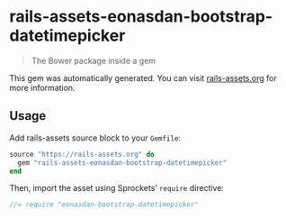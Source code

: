 # rails-assets-eonasdan-bootstrap-datetimepicker

> The Bower package inside a gem

This gem was automatically generated. You can visit [rails-assets.org](https://rails-assets.org) for more information.

## Usage

Add rails-assets source block to your `Gemfile`:

```ruby
source "https://rails-assets.org" do
  gem "rails-assets-eonasdan-bootstrap-datetimepicker"
end

```

Then, import the asset using Sprockets’ `require` directive:

```js
//= require "eonasdan-bootstrap-datetimepicker"
```
